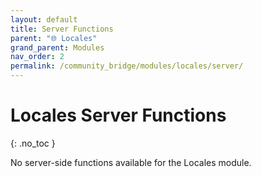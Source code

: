 ```yaml
---
layout: default
title: Server Functions
parent: "🌐 Locales"
grand_parent: Modules
nav_order: 2
permalink: /community_bridge/modules/locales/server/
---
```


# Locales Server Functions
{: .no_toc }

No server-side functions available for the Locales module.